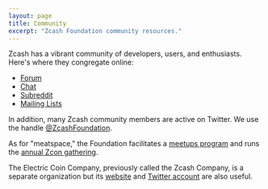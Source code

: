 ```yaml
---
layout: page
title: Community
excerpt: "Zcash Foundation community resources."
---
```


Zcash has a vibrant community of developers, users, and enthusiasts. Here's where they congregate online:

- [Forum](https://forum.zcashcommunity.com/)
- [Chat](https://chat.zcashcommunity.com/)
- [Subreddit](https://reddit.com/r/zec)
- [Mailing Lists](https://lists.zfnd.org/)

In addition, many Zcash community members are active on Twitter. We use the handle [@ZcashFoundation](https://twitter.com/zcashfoundation).

As for "meatspace," the Foundation facilitates a [meetups program](https://www.zfnd.org/meetups/) and runs the [annual Zcon gathering](https://www.zfnd.org/zcon/).

The Electric Coin Company, previously called the Zcash Company, is a separate organization but its [website](https://z.cash/) and [Twitter account](https://twitter.com/zcashco) are also useful.

